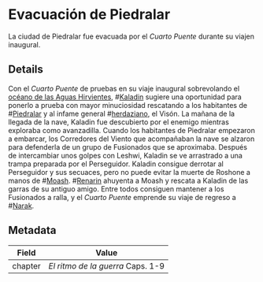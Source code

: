 # Evacuación de Piedralar
La ciudad de Piedralar fue evacuada por el *Cuarto Puente* durante su viajen inaugural.

## Details
Con el *Cuarto Puente* de pruebas en su viaje inaugural sobrevolando el [océano de las Aguas Hirvientes](locations/steamwaterocean), #[Kaladin](characters/kaladin) sugiere una oportunidad para ponerlo a prueba con mayor minuciosidad rescatando a los habitantes de #[Piedralar](locations/hearthstone) y al infame general #[herdaziano](locations/herdaz), el Visón. La mañana de la llegada de la nave, Kaladin fue descubierto por el enemigo mientras exploraba como avanzadilla. Cuando los habitantes de Piedralar empezaron a embarcar, los Corredores del Viento que acompañaban la nave se alzaron para defenderla de un grupo de Fusionados que se aproximaba. Después de intercambiar unos golpes con Leshwi, Kaladin se ve arrastrado a una trampa preparada por el Perseguidor. Kaladin consigue derrotar al Perseguidor y sus secuaces, pero no puede evitar la muerte de Roshone a manos de #[Moash](characters/moash). #[Renarin](characters/renarin) ahuyenta a Moash y rescata a Kaladin de las garras de su antiguo amigo. Entre todos consiguen mantener a los Fusionados a ralla, y el *Cuarto Puente* emprende su viaje de regreso a #[Narak](locations/narak).

## Metadata
| Field | Value |
| ----- | ----- |
| chapter | *El ritmo de la guerra* Caps. 1-9 |
